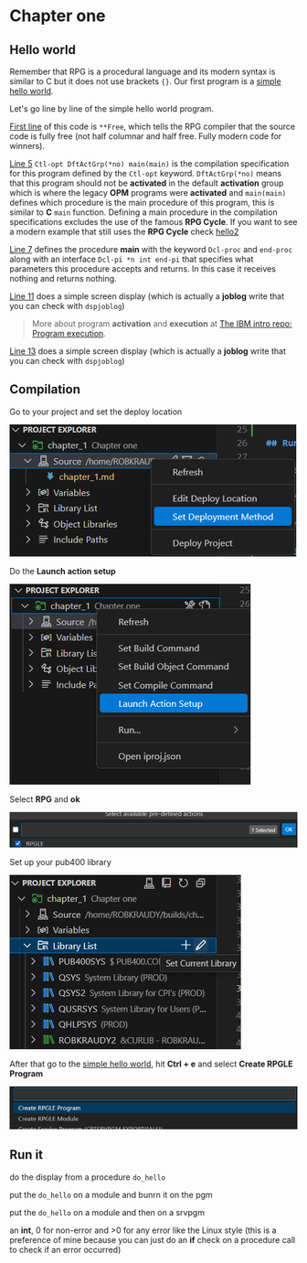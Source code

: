 # Chapter one


## Hello world

Remember that RPG is a procedural language and its modern syntax is similar to C but it does not use brackets `{}`. Our first program is a [simple hello world](./ch1_qrpglesrc/hello1.pgm.rpgle).

Let's go line by line of the simple hello world program. 

[First line](./ch1_qrpglesrc/hello1.pgm.rpgle#L1) of this code is `**Free`, which tells the RPG compiler that the source code is fully free (not half columnar and half free. Fully modern code for winners). 

[Line 5](./ch1_qrpglesrc/hello1.pgm.rpgle#L5) `Ctl-opt DftActGrp(*no) main(main)` is the compilation specification for this program defined by the `Ctl-opt` keyword. `DftActGrp(*no)` means that this program should not be **activated** in the default **activation** group which is where the legacy **OPM** programs were **activated** and `main(main)` defines which procedure is the main procedure of this program, this is similar to **C** `main` function. Defining a main procedure in the compilation specifications excludes the use of the famous **RPG Cycle**. If you want to see a modern example that still uses the **RPG Cycle** check [hello2](./ch1_qrpglesrc/hello2.pgm.rpgle)

[Line 7](./ch1_qrpglesrc/hello1.pgm.rpgle#L7) defines the procedure **main** with the keyword `Dcl-proc` and `end-proc` along with an interface `Dcl-pi *n int end-pi` that specifies what parameters this procedure accepts and returns. In this case it receives nothing and returns nothing. 

[Line 11](./ch1_qrpglesrc/hello1.pgm.rpgle#L11) does a simple screen display (which is actually a **joblog** write that you can check with `dspjoblog`)

> More about program **activation** and **execution** at [The IBM intro repo: Program execution](https://github.com/kraudy/ibmi_os?tab=readme-ov-file#program-execution).

[Line 13](./ch1_qrpglesrc/hello1.pgm.rpgle#L11) does a simple screen display (which is actually a **joblog** write that you can check with `dspjoblog`)

## Compilation

Go to your project and set the deploy location

![alt text](../images/chapter_1/image.png)

Do the **Launch action setup**

![alt text](../images/chapter_1/image-1.png)

Select **RPG** and **ok**

![alt text](../images/chapter_1/image-2.png)

Set up your pub400 library

![alt text](../images/chapter_1/image-4.png)

After that go to the [simple hello world](./ch1_qrpglesrc/hello1.pgm.rpgle), hit **Ctrl + e** and select **Create RPGLE Program**

![alt text](../images/chapter_1/image-3.png)



## Run it

do the display from a procedure `do_hello` 

put the `do_hello` on a module and bunrn it on the pgm

put the `do_hello` on a module and then on a srvpgm

an **int**, 0 for non-error and >0 for any error like the Linux style (this is a preference of mine because you can just do an **if** check on a procedure call to check if an error occurred)